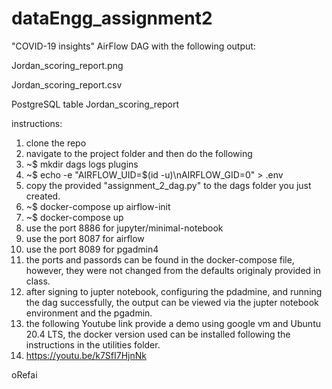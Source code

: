 # dataEngg_assignment2

"COVID-19 insights" AirFlow DAG with the following output: 

Jordan_scoring_report.png

Jordan_scoring_report.csv

PostgreSQL table Jordan_scoring_report


instructions:
1. clone the repo
2. navigate to the project folder and then do the following
3. ~$ mkdir dags logs plugins 
4. ~$ echo -e "AIRFLOW_UID=$(id -u)\nAIRFLOW_GID=0" > .env
5. copy the provided "assignment_2_dag.py" to the dags folder you just created.
6. ~$ docker-compose up airflow-init
7. ~$ docker-compose up
8. use the port 8886 for jupyter/minimal-notebook
9. use the port 8087 for airflow
10. use the port 8089 for pgadmin4
11. the ports and passords can be found in the docker-compose file, however, they were not changed from the defaults originaly provided in class.
12. after signing to jupter notebook, configuring the pdadmine, and running the dag successfully, the output can be viewed via the jupter notebook environment and the pgadmin.
13. the following Youtube link provide a demo using google vm and Ubuntu 20.4 LTS, the docker version used can be installed following the instructions in the utilities folder.
14. https://youtu.be/k7SfI7HjnNk

oRefai
